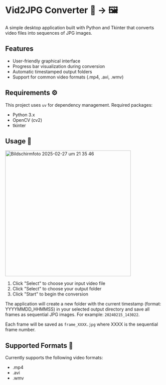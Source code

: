 # Vid2JPG Converter 🎥 → 🖼️

A simple desktop application built with Python and Tkinter that converts video files into sequences of JPG images.

## Features

- User-friendly graphical interface
- Progress bar visualization during conversion
- Automatic timestamped output folders
- Support for common video formats (.mp4, .avi, .wmv)

## Requirements ⚙️

This project uses `uv` for dependency management. Required packages:

- Python 3.x
- OpenCV (cv2)
- tkinter

## Usage 🚀
<img width="400" alt="Bildschirmfoto 2025-02-27 um 21 35 46" src="https://github.com/user-attachments/assets/b23459dc-7bca-45b0-90c3-2d72536a1b5e" />

1. Click "Select" to choose your input video file
2. Click "Select" to choose your output folder
3. Click "Start" to begin the conversion

The application will create a new folder with the current timestamp (format: YYYYMMDD_HHMMSS) in your selected output directory and save all frames as sequential JPG images. For example: `20240215_143022`.

Each frame will be saved as `frame_XXXX.jpg` where XXXX is the sequential frame number.

## Supported Formats 📁

Currently supports the following video formats:

- .mp4
- .avi
- .wmv
